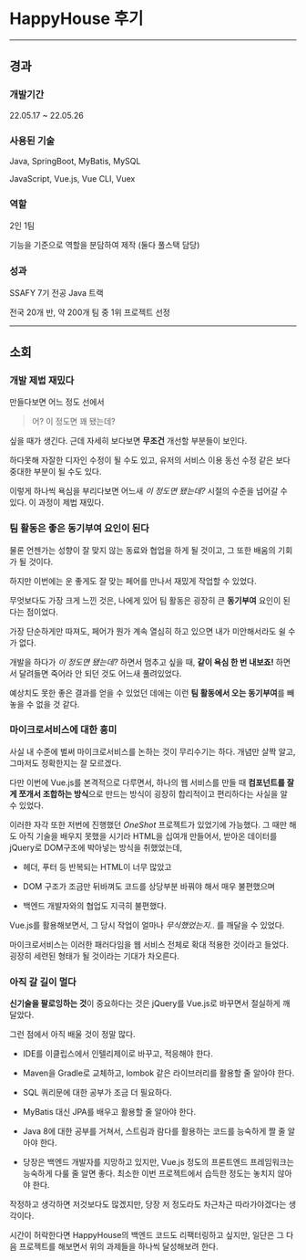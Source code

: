# HappyHouse 후기

---

## 경과

### 개발기간

22.05.17 ~ 22.05.26

### 사용된 기술

Java, SpringBoot, MyBatis, MySQL

JavaScript, Vue.js, Vue CLI, Vuex

### 역할

2인 1팀

기능을 기준으로 역할을 분담하여 제작 (둘다 풀스택 담당)

### 성과

SSAFY 7기 전공 Java 트랙

전국 20개 반, 약 200개 팀 중 1위 프로젝트 선정

---

## 소회

### 개발 제법 재밌다

만들다보면 어느 정도 선에서

> 어? 이 정도면 꽤 됐는데?

싶을 때가 생긴다. 근데 자세히 보다보면 **무조건** 개선할 부분들이 보인다.

하다못해 자잘한 디자인 수정이 될 수도 있고, 유저의 서비스 이용 동선 수정 같은 보다 중대한 부분이 될 수도 있다.

이렇게 하나씩 욕심을 부리다보면 어느새 *이 정도면 됐는데?* 시절의 수준을 넘어갈 수 있다. 이 과정이 제법 재밌다.

### 팀 활동은 좋은 동기부여 요인이 된다

물론 언젠가는 성향이 잘 맞지 않는 동료와 협업을 하게 될 것이고, 그 또한 배움의 기회가 될 것이다.

하지만 이번에는 운 좋게도 잘 맞는 페어를 만나서 재밌게 작업할 수 있었다.

무엇보다도 가장 크게 느낀 것은, 나에게 있어 팀 활동은 굉장히 큰 **동기부여** 요인이 된다는 점이었다.

가장 단순하게만 따져도, 페어가 뭔가 계속 열심히 하고 있으면 내가 미안해서라도 쉴 수가 없다.

개발을 하다가 *이 정도면 됐는데?* 하면서 멈추고 싶을 때, **같이 욕심 한 번 내보죠!** 하면서 달려들면 죽어라 안 되던 것도 어느새 풀려있었다.

예상치도 못한 좋은 결과를 얻을 수 있었던 데에는 이런 **팀 활동에서 오는 동기부여**를 빼놓을 수 없을 것 같다.

### 마이크로서비스에 대한 흥미

사실 내 수준에 벌써 마이크로서비스를 논하는 것이 무리수기는 하다. 개념만 살짝 알고, 그마저도 정확한지는 잘 모르겠다.

다만 이번에 Vue.js를 본격적으로 다루면서, 하나의 웹 서비스를 만들 때 **컴포넌트를 잘게 쪼개서 조합하는 방식**으로 만드는 방식이 굉장히 합리적이고 편리하다는 사실을 알 수 있었다.

이러한 자각 또한 저번에 진행했던 *OneShot* 프로젝트가 있었기에 가능했다. 그 때만 해도 아직 기술을 배우지 못했을 시기라 HTML을 십여개 만들어서, 받아온 데이터를 jQuery로 DOM구조에 박아넣는 방식을 취했었는데,

- 헤더, 푸터 등 반복되는 HTML이 너무 많았고

- DOM 구조가 조금만 뒤바껴도 코드를 상당부분 바꿔야 해서 매우 불편했으며

- 백엔드 개발자와의 협업도 지극히 불편했다.

Vue.js를 활용해보면서, 그 당시 작업이 얼마나 *무식했었는지*.. 를 깨달을 수 있었다.

마이크로서비스는 이러한 패러다임을 웹 서비스 전체로 확대 적용한 것이라고 들었다. 굉장히 세련된 형태가 될 것이라는 기대가 차오른다.

### 아직 갈 길이 멀다

**신기술을 팔로잉하는 것**이 중요하다는 것은 jQuery를 Vue.js로 바꾸면서 절실하게 깨달았다.

그런 점에서 아직 배울 것이 정말 많다.

- IDE를 이클립스에서 인텔리제이로 바꾸고, 적응해야 한다.

- Maven을 Gradle로 교체하고, lombok 같은 라이브러리를 활용할 줄 알아야 한다.

- SQL 쿼리문에 대한 공부가 조금 더 필요하다.

- MyBatis 대신 JPA를 배우고 활용할 줄 알아야 한다.

- Java 8에 대한 공부를 거쳐서, 스트림과 람다를 활용하는 코드를 능숙하게 짤 줄 알아야 한다.

- 당장은 백엔드 개발자를 지망하고 있지만, Vue.js 정도의 프론트엔드 프레임워크는 능숙하게 다룰 줄 알면 좋다. 최소한 이번 프로젝트에서 습득한 정도는 놓치지 않아야 한다.

작정하고 생각하면 저것보다도 많겠지만, 당장 저 정도라도 차근차근 따라가야겠다는 생각이다.

시간이 허락한다면 HappyHouse의 백엔드 코드도 리팩터링하고 싶지만, 일단은 그 다음 프로젝트를 해보면서 위의 과제들을 하나씩 달성해보려 한다.
